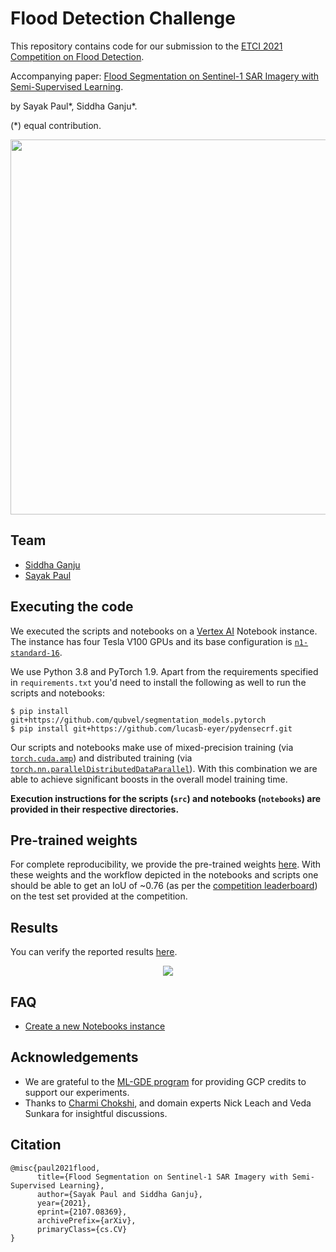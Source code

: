 # Flood Detection Challenge

This repository contains code for our submission to the [ETCI 2021 Competition on Flood Detection](https://competitions.codalab.org/competitions/30440). 


Accompanying paper: [Flood Segmentation on Sentinel-1 SAR Imagery with Semi-Supervised Learning](http://arxiv.org/abs/2107.08369).

by Sayak Paul\*, Siddha Ganju\*.

(\*) equal contribution.

<div align="center">
	<img src="https://i.ibb.co/X7chPyT/pipeline.png" width=600/>
</div>


## Team 

* [Siddha Ganju](http://sidgan.github.io/siddhaganju)
* [Sayak Paul](https://sayak.dev)


## Executing the code

We executed the scripts and notebooks on a [Vertex AI](https://cloud.google.com/vertex-ai) Notebook instance. The instance has four
Tesla V100 GPUs and its base configuration is [`n1-standard-16`](https://cloud.google.com/compute/docs/machine-types).

We use Python 3.8 and PyTorch 1.9. Apart from the requirements specified in `requirements.txt` you'd need to install the following
as well to run the scripts and notebooks:

```shell
$ pip install git+https://github.com/qubvel/segmentation_models.pytorch
$ pip install git+https://github.com/lucasb-eyer/pydensecrf.git
```

Our scripts and notebooks make use of mixed-precision training (via [`torch.cuda.amp`](https://pytorch.org/docs/stable/notes/amp_examples.html)) and distributed training (via [`torch.nn.parallelDistributedDataParallel`](https://pytorch.org/docs/stable/generated/torch.nn.parallel.DistributedDataParallel.html)). With this combination we are able to achieve significant boosts in the overall model training time.

**Execution instructions for the scripts (`src`) and notebooks (`notebooks`) are provided in their respective directories.** 

## Pre-trained weights

For complete reproducibility, we provide the pre-trained weights [here](https://github.com/sidgan/ETCI-2021-Competition-on-Flood-Detection/releases/download/v1.0.0/pretrained_weights.tar.gz). With these weights and the workflow depicted in the notebooks and scripts one should be able to get an IoU of ~0.76 (as per the [competition leaderboard](https://competitions.codalab.org/competitions/30440#results)) on the test set provided at the competition.

## Results

You can verify the reported results [here](https://competitions.codalab.org/competitions/30440#results). 

<div align="center">
	<img src="https://i.ibb.co/q7RWwZB/image.png"/>
</div>

## FAQ

- [Create a new Notebooks instance](https://cloud.google.com/notebooks/docs/create-new)

## Acknowledgements

* We are grateful to the [ML-GDE program](https://developers.google.com/programs/experts/) for providing GCP credits to support our experiments. 
* Thanks to [Charmi Chokshi](https://in.linkedin.com/in/charmichokshi), and domain experts Nick Leach and Veda Sunkara for insightful discussions.

## Citation

```
@misc{paul2021flood,
      title={Flood Segmentation on Sentinel-1 SAR Imagery with Semi-Supervised Learning}, 
      author={Sayak Paul and Siddha Ganju},
      year={2021},
      eprint={2107.08369},
      archivePrefix={arXiv},
      primaryClass={cs.CV}
}
```
